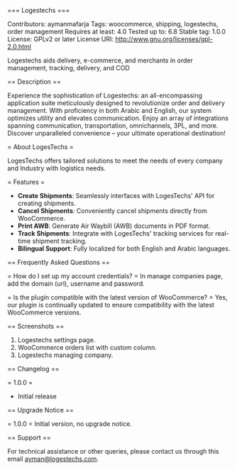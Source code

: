=== Logestechs ===

Contributors: aymanmafarja
Tags: woocommerce, shipping, logestechs, order management
Requires at least: 4.0
Tested up to: 6.8
Stable tag: 1.0.0
License: GPLv2 or later
License URI: http://www.gnu.org/licenses/gpl-2.0.html

Logestechs aids delivery, e-commerce, and merchants in order management, tracking, delivery, and COD

== Description ==

Experience the sophistication of Logestechs: an all-encompassing application suite meticulously designed to revolutionize order and delivery management. With proficiency in both Arabic and English, our system optimizes utility and elevates communication. Enjoy an array of integrations spanning communication, transportation, omnichannels, 3PL, and more. Discover unparalleled convenience – your ultimate operational destination!

= About LogesTechs =

LogesTechs offers tailored solutions to meet the needs of every company and Industry with logistics needs.

= Features =

* **Create Shipments**: Seamlessly interfaces with LogesTechs' API for creating shipments.
* **Cancel Shipments**: Conveniently cancel shipments directly from WooCommerce.
* **Print AWB**: Generate Air Waybill (AWB) documents in PDF format.
* **Track Shipments**: Integrate with LogesTechs' tracking services for real-time shipment tracking.
* **Bilingual Support**: Fully localized for both English and Arabic languages.

== Frequently Asked Questions ==

= How do I set up my account credentials? =
In manage companies page, add the domain (url), username and password.

= Is the plugin compatible with the latest version of WooCommerce? =
Yes, our plugin is continually updated to ensure compatibility with the latest WooCommerce versions.

== Screenshots ==

1. Logestechs settings page.
2. WooCommerce orders list with custom column.
3. Logestechs managing company.

== Changelog ==

= 1.0.0 =
* Initial release

== Upgrade Notice ==

= 1.0.0 =
Initial version, no upgrade notice.

== Support ==

For technical assistance or other queries, please contact us through this email ayman@logestechs.com.
